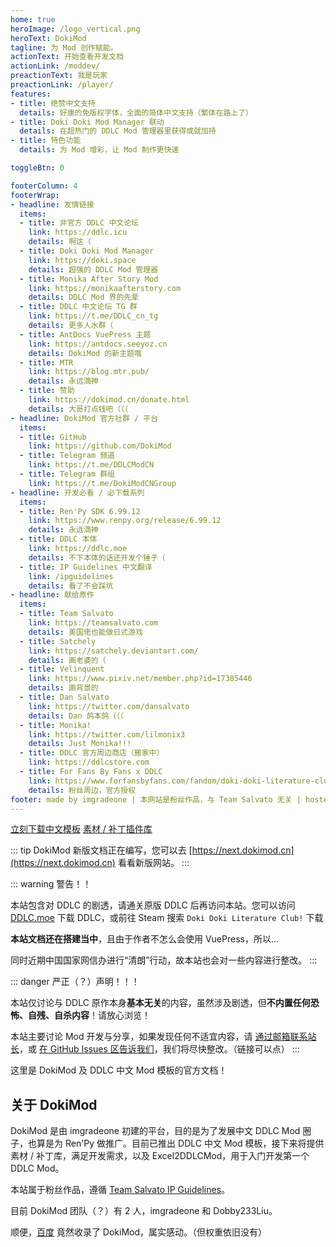 ```yaml
---
home: true
heroImage: /logo_vertical.png
heroText: DokiMod
tagline: 为 Mod 创作赋能。
actionText: 开始查看开发文档
actionLink: /moddev/
preactionText: 我是玩家
preactionLink: /player/
features:
- title: 绝赞中文支持
  details: 好康的免版权字体，全面的简体中文支持（繁体在路上了）
- title: Doki Doki Mod Manager 联动
  details: 在超热门的 DDLC Mod 管理器里获得成就加持
- title: 特色功能
  details: 为 Mod 增彩，让 Mod 制作更快速

toggleBtn: 0

footerColumn: 4
footerWrap: 
- headline: 友情链接
  items:
  - title: 非官方 DDLC 中文论坛
    link: https://ddlc.icu
    details: 啊这（
  - title: Doki Doki Mod Manager
    link: https://doki.space
    details: 超强的 DDLC Mod 管理器
  - title: Monika After Story Mod
    link: https://monikaafterstory.com
    details: DDLC Mod 界的先辈
  - title: DDLC 中文论坛 TG 群
    link: https://t.me/DDLC_cn_tg
    details: 更多人水群（
  - title: AntDocs VuePress 主题
    link: https://antdocs.seeyoz.cn
    details: DokiMod 的新主题哦
  - title: MTR
    link: https://blog.mtr.pub/
    details: 永远滴神
  - title: 赞助
    link: https://dokimod.cn/donate.html
    details: 大哥打点钱吧（（（
- headline: DokiMod 官方社群 / 平台
  items:
  - title: GitHub
    link: https://github.com/DokiMod
  - title: Telegram 频道
    link: https://t.me/DDLCModCN
  - title: Telegram 群组
    link: https://t.me/DokiModCNGroup
- headline: 开发必看 / 必下载系列
  items:
  - title: Ren'Py SDK 6.99.12
    link: https://www.renpy.org/release/6.99.12
    details: 永远滴神
  - title: DDLC 本体
    link: https://ddlc.moe
    details: 不下本体的话还开发个锤子（
  - title: IP Guidelines 中文翻译
    link: /ipguidelines
    details: 看了不会踩坑
- headline: 献给原作
  items:
  - title: Team Salvato
    link: https://teamsalvato.com
    details: 美国佬也能做日式游戏
  - title: Satchely
    link: https://satchely.deviantart.com/
    details: 画老婆的（
  - title: Velinquent
    link: https://www.pixiv.net/member.php?id=17385446
    details: 画背景的
  - title: Dan Salvato
    link: https://twitter.com/dansalvato
    details: Dan 鸽本鸽（（（
  - title: Monika!
    link: https://twitter.com/lilmonix3
    details: Just Monika!!!
  - title: DDLC 官方周边商店（搬家中）
    link: https://ddlcstore.com
  - title: For Fans By Fans x DDLC
    link: https://www.forfansbyfans.com/fandom/doki-doki-literature-club.html
    details: 粉丝周边，官方授权
footer: made by imgradeone | 本网站是粉丝作品，与 Team Salvato 无关 | hosted by GitHub Pages | powered by VuePress
---
```


<a href="https://github.com/imgradeone/DDLCModTemplate-Chinese/releases/latest" target="_blank"><a-button type="primary" icon="download" size="large" shape="round">立刻下载中文模板</a-button></a> <a href="/extensions/"><a-button size="large" shape="round">素材 / 补丁插件库</a-button></a>

::: tip
DokiMod 新版文档正在编写，您可以去 [https://next.dokimod.cn](https://next.dokimod.cn) 看看新版网站。
:::

::: warning 警告！！

本站包含对 DDLC 的剧透，请通关原版 DDLC 后再访问本站。您可以访问 [DDLC.moe](https://ddlc.moe) 下载 DDLC，或前往 Steam 搜索 `Doki Doki Literature Club!` 下载

**本站文档还在搭建当中**，且由于作者不怎么会使用 VuePress，所以...

同时近期中国国家网信办进行“清朗”行动，故本站也会对一些内容进行整改。
:::

::: danger 严正（？）声明！！！

本站仅讨论与 DDLC 原作本身**基本无关**的内容，虽然涉及剧透，但**不内置任何恐怖、自残、自杀内容**！请放心浏览！

本站主要讨论 Mod 开发与分享，如果发现任何不适宜内容，请 [通过邮箱联系站长](mailto:imgradeone@outlook.com)，或 [在 GitHub Issues 区告诉我们](https://github.com/imgradeone/DDMTCN-docs/issues)，我们将尽快整改。（链接可以点）
:::

这里是 DokiMod 及 DDLC 中文 Mod 模板的官方文档！

## 关于 DokiMod

DokiMod 是由 imgradeone 初建的平台，目的是为了发展中文 DDLC Mod 圈子，也算是为 Ren'Py 做推广。目前已推出 DDLC 中文 Mod 模板，接下来将提供素材 / 补丁库，满足开发需求，以及 Excel2DDLCMod，用于入门开发第一个 DDLC Mod。

本站属于粉丝作品，遵循 [Team Salvato IP Guidelines](/ipguidelines)。

目前 DokiMod 团队（？）有 2 人，imgradeone 和 Dobby233Liu。

顺便，[百度](https://www.baidu.com/s?wd=DokiMod) 竟然收录了 DokiMod，属实感动。（但权重依旧没有）
